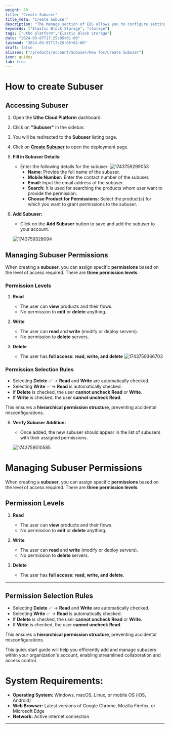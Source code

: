 ```yaml
---
weight: 30
title: "Create Subuser"
title_meta: "Create Subuser"
description: "The Manage section of EBS allows you to configure settings, resize volumes, attach or detach them from instances, and destroy volumes when no longer needed."
keywords: ["Elastic Block Storage", "storage"]
tags: ["utho platform","Elastic Block Storage"]
date: "2024-03-07T17:25:05+01:00"
lastmod: "2024-03-07T17:25:05+01:00"
draft: false 
aliases: ["/products/account/Subuser/How Tos/Create Subuser"]
icon: guides
tab: true
---
```

# **How to create Subuser**

## **Accessing Subuser**

1. Open the **Utho Cloud Platform** dashboard.
2. Click on **"Subuser"** in the sidebar.
3. You will be redirected to the **Subuser** listing page.
4. Click on **[Create Subuser](https://console.utho.com/accountManagement ".")** to open the deployment page.
5. **Fill in Subuser Details:**

   - Enter the following details for the subuser:
     ![1743759299053](image/index/1743759299053.png)
     - **Name:** Provide the full name of the subuser.
     - **Mobile Number:** Enter the contact number of the subuser.
     - **Email:** Input the email address of the subuser.
     - **Search:** It is used for searching the products whom user want to provide the permission.
     - **Choose Product for Permissions:** Select the product(s) for which you want to grant permissions to the subuser.
6. **Add Subuser:**

   - Click on the **Add Subuser** button to save and add the subuser to your account.

   ![1743759328094](image/index/1743759328094.png)

## **Managing Subuser Permissions**

When creating a **subuser**, you can assign specific **permissions** based on the level of access required. There are **three permission levels**:

### **Permission Levels**

1. **Read**

   - The user can **view** products and their flows.
   - No permission to **edit** or **delete** anything.
2. **Write**

   - The user can **read** and **write** (modify or deploy servers).
   - No permission to **delete** servers.
3. **Delete**

   - The user has **full access**: **read, write, and delete**
     ![1743759366703](image/index/1743759366703.png)

### **Permission Selection Rules**

- Selecting **Delete** ✅ → **Read** and **Write** are automatically checked.
- Selecting **Write** ✅ → **Read** is automatically checked.
- If **Delete** is checked, the user **cannot uncheck** **Read** or **Write**.
- If **Write** is checked, the user **cannot uncheck** **Read**.

This ensures a **hierarchical permission structure**, preventing accidental misconfigurations.

6. **Verify Subuser Addition:**

   - Once added, the new subuser should appear in the list of subusers with their assigned permissions.

   ![1743759510585](image/index/1743759510585.png)

# **Managing Subuser Permissions**

When creating a **subuser**, you can assign specific **permissions** based on the level of access required. There are **three permission levels**:

## **Permission Levels**

1. **Read**

   - The user can **view** products and their flows.
   - No permission to **edit** or **delete** anything.
2. **Write**

   - The user can **read** and **write** (modify or deploy servers).
   - No permission to **delete** servers.
3. **Delete**

   - The user has **full access**: **read, write, and delete**.

---

## **Permission Selection Rules**

- Selecting **Delete** ✅ → **Read** and **Write** are automatically checked.
- Selecting **Write** ✅ → **Read** is automatically checked.
- If **Delete** is checked, the user **cannot uncheck** **Read** or **Write**.
- If **Write** is checked, the user **cannot uncheck** **Read**.

This ensures a **hierarchical permission structure**, preventing accidental misconfigurations.

This quick start guide will help you efficiently add and manage subusers within your organization's account, enabling streamlined collaboration and access control.

# System Requirements:

* **Operating System:** Windows, macOS, Linux, or mobile OS (iOS, Android)
* **Web Browser:** Latest versions of Google Chrome, Mozilla Firefox, or Microsoft Edge
* **Network:** Active internet connection

---
